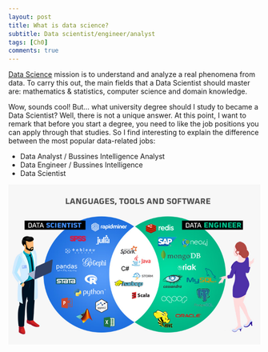 ```yaml
---
layout: post
title: What is data science?
subtitle: Data scientist/engineer/analyst
tags: [Ch0]
comments: true
---
```


[Data Science](https://en.wikipedia.org/wiki/Data_science) mission is to understand and analyze a real phenomena from data. To carry this out, the main fields that a Data Scientist should master are: mathematics & statistics, computer science and domain knowledge.

Wow, sounds cool! But... what university degree should I study to became a Data Scientist? Well, there is not a unique answer. At this point, I want to remark that before you start a degree, you need to like the job positions you can apply through that studies. So I find interesting to explain the difference between the most popular data-related jobs: 

* Data Analyst / Bussines Intelligence Analyst
* Data Engineer / Bussines Intelligence 
* Data Scientist

![Software difference](/assets/img/difference-between-ds-de-da-3.jpg)
